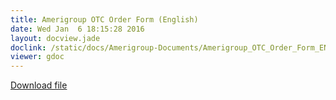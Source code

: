 ```yaml
---
title: Amerigroup OTC Order Form (English)
date: Wed Jan  6 18:15:28 2016
layout: docview.jade
doclink: /static/docs/Amerigroup-Documents/Amerigroup_OTC_Order_Form_ENG.pdf
viewer: gdoc
---
```


[Download file](/static/docs/Amerigroup-Documents/Amerigroup_OTC_Order_Form_ENG.pdf)